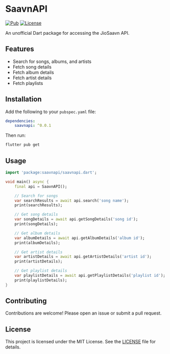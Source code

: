 # SaavnAPI

[![Pub](https://img.shields.io/pub/v/jiosaavn.svg)](https://pub.dev/packages/jiosaavn)
[![License](https://img.shields.io/badge/license-MIT-blue.svg)](https://github.com/your-username/jiosaavn/blob/main/LICENSE)

An unofficial Dart package for accessing the JioSaavn API.

## Features

- Search for songs, albums, and artists
- Fetch song details
- Fetch album details
- Fetch artist details
- Fetch playlists

## Installation

Add the following to your `pubspec.yaml` file:

```yaml
dependencies:
    saavnapi: ^0.0.1
```

Then run:

```sh
flutter pub get
```

## Usage

```dart
import 'package:saavnapi/saavnapi.dart';

void main() async {
    final api = SaavnAPI();

    // Search for songs
    var searchResults = await api.search('song name');
    print(searchResults);

    // Get song details
    var songDetails = await api.getSongDetails('song id');
    print(songDetails);

    // Get album details
    var albumDetails = await api.getAlbumDetails('album id');
    print(albumDetails);

    // Get artist details
    var artistDetails = await api.getArtistDetails('artist id');
    print(artistDetails);

    // Get playlist details
    var playlistDetails = await api.getPlaylistDetails('playlist id');
    print(playlistDetails);
}
```

## Contributing

Contributions are welcome! Please open an issue or submit a pull request.

## License

This project is licensed under the MIT License. See the [LICENSE](LICENSE) file for details.